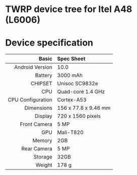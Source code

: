 # TWRP device tree for Itel A48 (L6006)

# Device specification

Basic   | Spec Sheet
-------:|:------------------------
Android Version | 10.0
Battery | 3000 mAh
CHIPSET | Unisoc SC9832e
CPU     | Quad-core 1.4 GHz
CPU Configuration | Cortex-A53
Dimensions | 156 x 77.8 x 9.46 mm
Display | 720 x 1560 pixels
Front Camera | 5 MP
GPU     | Mali-T820
Memory  | 2GB
Rear Camera  | 5 MP
Storage | 32GB
Weight | 178 g
